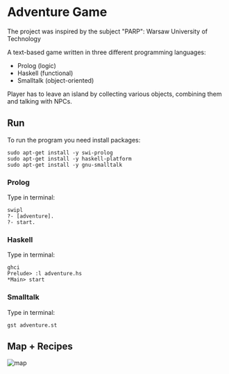 # Adventure Game
The project was inspired by the subject "PARP": Warsaw University of Technology

A text-based game written in three different programming languages:
- Prolog (logic)
- Haskell (functional)
- Smalltalk (object-oriented)

Player has to leave an island by collecting various objects, combining them and talking with NPCs.

## Run
To run the program you need install packages:
```
sudo apt-get install -y swi-prolog
sudo apt-get install -y haskell-platform
sudo apt-get install -y gnu-smalltalk
```

### Prolog
Type in terminal:
```
swipl
?- [adventure].
?- start.
```

### Haskell
Type in terminal:
```
ghci
Prelude> :l adventure.hs
*Main> start
```

### Smalltalk
Type in terminal:
```
gst adventure.st
```

## Map + Recipes
![map](https://user-images.githubusercontent.com/75899133/177806217-29c1ac00-2f82-45ba-9a10-1065f5db7692.png)
